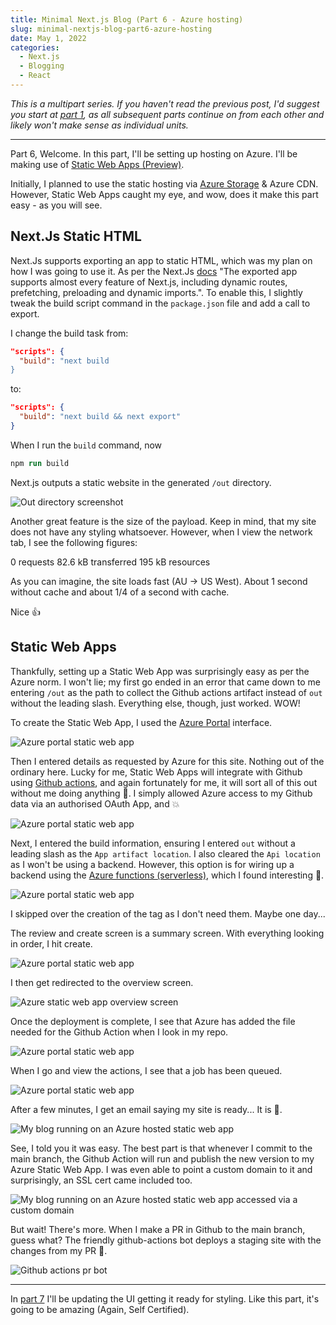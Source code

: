 ```yaml
---
title: Minimal Next.js Blog (Part 6 - Azure hosting)
slug: minimal-nextjs-blog-part6-azure-hosting
date: May 1, 2022
categories:
  - Next.js
  - Blogging
  - React
---
```


*This is a multipart series. If you haven't read the previous post, I'd suggest you start at [part 1](/posts/minimal-nextjs-blog-part1-hello-world), as all subsequent parts continue on from each other and likely won't make sense as individual units.*

---

Part 6, Welcome. In this part, I'll be setting up hosting on Azure. I'll be making use of [Static Web Apps (Preview)](https://docs.microsoft.com/en-us/azure/static-web-apps/overview).

Initially, I planned to use the static hosting via [Azure Storage](https://docs.microsoft.com/en-us/azure/storage/blobs/storage-blob-static-website) & Azure CDN. However, Static Web Apps caught my eye, and wow, does it make this part easy - as you will see.

## Next.Js Static HTML

Next.Js supports exporting an app to static HTML, which was my plan on how I was going to use it. As per the Next.Js [docs](https://nextjs.org/docs/advanced-features/static-html-export) "The exported app supports almost every feature of Next.js, including dynamic routes, prefetching, preloading and dynamic imports.". To enable this, I slightly tweak the build script command in the `package.json` file and add a call to export.

I change the build task from:

```json
"scripts": {
  "build": "next build
}
```

to:

```json
"scripts": {
  "build": "next build && next export"
}
```

When I run the `build` command, now

```ps
npm run build
```

Next.js outputs a static website in the generated `/out` directory.

![Out directory screenshot](/minimal-nextjs-blog-part6-azure-hosting/next-js-out.png)

Another great feature is the size of the payload. Keep in mind, that my site does not have any styling whatsoever. However, when I view the network tab, I see the following figures:

0 requests
82.6 kB transferred
195 kB resources

As you can imagine, the site loads fast (AU -> US West). About 1 second without cache and about 1/4 of a second with cache.

Nice 👍

## Static Web Apps

Thankfully, setting up a Static Web App was surprisingly easy as per the Azure norm. I won't lie; my first go ended in an error that came down to me entering `/out` as the path to collect the Github actions artifact instead of `out` without the leading slash. Everything else, though, just worked. WOW!

To create the Static Web App, I used the [Azure Portal](https://portal.azure.com/) interface.

![Azure portal static web app](/minimal-nextjs-blog-part6-azure-hosting/azure-create-static-web-apps.png)

Then I entered details as requested by Azure for this site. Nothing out of the ordinary here. Lucky for me, Static Web Apps will integrate with Github using [Github actions](https://github.com/features/actions), and again fortunately for me, it will sort all of this out without me doing anything 🤯. I simply allowed Azure access to my Github data via an authorised OAuth App, and 💥

![Azure portal static web app](/minimal-nextjs-blog-part6-azure-hosting/azure-create-static-web-apps-2.png)

Next, I entered the build information, ensuring I entered `out` without a leading slash as the `App artifact location`. I also cleared the `Api location` as I won't be using a backend. However, this option is for wiring up a backend using the [Azure functions (serverless)](https://azure.microsoft.com/en-au/services/functions), which I found interesting 🤔.

![Azure portal static web app](/minimal-nextjs-blog-part6-azure-hosting/azure-create-static-web-apps-3.png)

I skipped over the creation of the tag as I don't need them. Maybe one day...

The review and create screen is a summary screen. With everything looking in order, I hit create.

![Azure portal static web app](/minimal-nextjs-blog-part6-azure-hosting/azure-create-static-web-apps-4.png)

I then get redirected to the overview screen.

![Azure static web app overview screen](/minimal-nextjs-blog-part6-azure-hosting/azure-create-static-web-apps-5.png)

Once the deployment is complete, I see that Azure has added the file needed for the Github Action when I look in my repo.

![Azure portal static web app](/minimal-nextjs-blog-part6-azure-hosting/github-azure-actions.png)

When I go and view the actions, I see that a job has been queued.

![Azure portal static web app](/minimal-nextjs-blog-part6-azure-hosting/github-action-queued.png)

After a few minutes, I get an email saying my site is ready... It is 🎉.

![My blog running on an Azure hosted static web app](/minimal-nextjs-blog-part6-azure-hosting/azure-hosted-blog.png)

See, I told you it was easy. The best part is that whenever I commit to the main branch, the Github Action will run and publish the new version to my Azure Static Web App. I was even able to point a custom domain to it and surprisingly, an SSL cert came included too.

![My blog running on an Azure hosted static web app accessed via a custom domain](/minimal-nextjs-blog-part6-azure-hosting/custom-domain.png)

But wait! There's more. When I make a PR in Github to the main branch, guess what? The friendly github-actions bot deploys a staging site with the changes from my PR 🤯.

![Github actions pr bot](/minimal-nextjs-blog-part6-azure-hosting/github-actions-pr-bot.png)

---

In [part 7](/posts/minimal-nextjs-blog-part6-react-components) I'll be updating the UI getting it ready for styling. Like this part, it's going to be amazing (Again, Self Certified).
